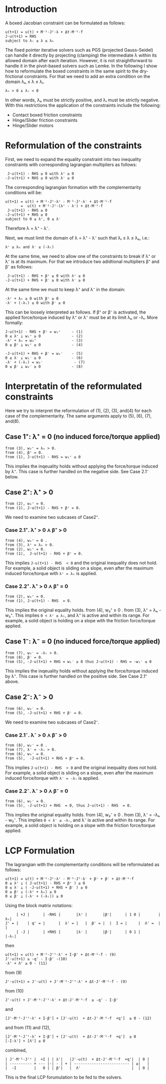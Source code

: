 # Introduction
A boxed Jacobian constraint can be formulated as follows:

    u(t+1) = u(t) + M⁻¹·Jᵗ·λ + Δt·M⁻¹·f
    J·u(t+1) = RHS
    subject to λₗ ≤ λ ≤ λₕ 

The fixed pointer iterative solvers such as PGS (projected Gauss-Seidel) can  handle it directly by projecting (clamping) the intermediate λ within its allowed domain after each iteration.
However, it is not straightforward to handle it in the pivot-based solvers such as Lemke. In the following I show how to reformulate the boxed constraints in the same spirit to the dry-frictional constraints.
For that we need to add an extra condition on the domain λₕ ≤ λ ≤ λₗ.

    λₕ > 0 ⋏ λₗ < 0
In other words, λₕ must be strictly positive, and λₗ must be strictly negative.
WIth this restrictions the application of the constraints include the following:

* Contact boxed friction constraints
* Hinge/Slider friction constraints
* Hinge/Slider motors

# Reformulation of the constraints

First, we need to expand the equality constraint into two inequality constraints with corresponding lagrangian multipliers as follows:

     J·u(t+1) - RHS ≥ 0 with λ⁺ ≥ 0
    -J·u(t+1) + RHS ≥ 0 with λ⁻ ≥ 0

The corresponding lagrangian formation with the complementarity conditions will be:

    u(t+1) = u(t) + M⁻¹·Jᵗ·λ⁺ - M⁻¹·Jᵗ·λ⁻ + Δt·M⁻¹·f
           =  u(t) + M⁻¹·Jᵗ·(λ⁺ - λ⁻) + Δt·M⁻¹·f
     J·u(t+1) - RHS ≥ 0
    -J·u(t+1) + RHS ≥ 0
    subject to 0 ≤ λ⁺, 0 ≤ λ⁻
Therefore  λ = λ⁺ - λ⁻.

Next, we must limit the domain of λ = λ⁺ - λ⁻ such that  λₗ ≤ λ ≤ λₕ, i.e.:

    λ⁺ ≤ λₕ and λ⁻ ≤ (-λₗ)
At the same time, we need to allow one of the constraints to break if λ⁺ or λ⁻ is at its maximum.
For that we introduce two adidtional multipliers β⁺  and β⁻ as follows:

     J·u(t+1) - RHS + β⁺ ≥ 0 with λ⁺ ≥ 0
    -J·u(t+1) + RHS + β⁻ ≥ 0 with λ⁻ ≥ 0

At the same time we must to keep λ⁺ and λ⁻ in the domain:

    -λ⁺ + λₕ ≥ 0 with β⁺ ≥ 0
    -λ⁻ + (-λₗ) ≥ 0 with β⁻ ≥ 0
This can be loosely interpreted as follows.
If  β⁺  or β⁻ is activated, the applied force/torque induced by λ⁺ or λ⁻ must be at its limit λₕ or 
-λₗ.
More formally:

    J·u(t+1) - RHS + β⁺ = w₁⁺     - (1)
    0 ≤ λ⁺ ⊥ w₁⁺ ≥ 0              - (2)
    -λ⁺ + λₕ = w₂⁺                - (3)
    0 ≤ β⁺ ⊥ w₂⁺ ≥ 0              - (4)

    -J·u(t+1) + RHS + β⁻ = w₁⁻    - (5)
    0 ≤ λ⁻ ⊥ w₁⁻ ≥ 0              - (6)
    -λ⁻ + (-λₗ) = w₂⁻              - (7)
    0 ≤ β⁻ ⊥ w₂⁻ ≥ 0              - (8)

# Interpretatin of the reformulated constraints
Here we try to interpret the reformulation of (1), (2), (3), and(4) for each case of the complementarity. The same arguments apply to (5), (6), (7), and(8).

## Case 1⁺: λ⁺  = 0 (no induced force/torque applied)

    from (3), w₂⁺ = λₕ > 0.
    from (4), β⁺ = 0.
    from (1), J·u(t+1) - RHS = w₁⁺ ≥ 0
This implies the inqeuality holds without applying the force/torque induced by λ⁺.
This case is further handled on the negative side. See Case 2.1⁻ below.

## Case 2⁺: λ⁺  > 0

    from (2), w₁⁺ = 0.
    from (1), J·u(t+1) - RHS + β⁺ = 0.
We need to examine two subcases of Case2⁺.

### Case 2.1⁺.  λ⁺  > 0 ⋏ β⁺ > 0

    from (4), w₂⁺ = 0 .
    from (3), λ⁺ = λₕ > 0.
    from (2), w₁⁺ = 0.
    from (1),  J·u(t+1) - RHS + β⁺ = 0.
This implies `J·u(t+1) - RHS  < 0` and the original inequality does not hold.
For example, a solid object is sliding on a slope, even after the maximum induced force/torque with `λ⁺ = λₕ` is applied.

### Case 2.2⁺.  λ⁺  > 0 ⋏ β⁺ = 0
    from (2), w₁⁺ = 0.
    from (1), J·u(t+1) - RHS  = 0.
This implies the original equality holds.
    from (4),  w₂⁺ ≥ 0 .
    from (3), λ⁺ = λₕ - w₂⁺.
This implies `0 < λ⁺ ≤ λₕ`, and  λ⁺ is active and within its range.
For example, a solid object is holding on a slope with the friction force/torque applied.

## Case 1⁻: λ⁻  = 0 (no induced force/torque applied)

    from (7), w₂⁻ = -λₗ > 0.
    from (8), β⁻ = 0.
    from (5), -J·u(t+1) + RHS = w₁⁻ ≥ 0 thus J·u(t+1) - RHS = -w₁⁻ ≤ 0
This implies the inqeuality holds without applying the force/torque induced by λ⁺.
This case is further handled on the positive side. See Case 2.1⁺ above.

## Case 2⁻: λ⁻  > 0

    from (6), w₁⁻ = 0.
    from (5), -J·u(t+1) + RHS + β⁻ = 0.
We need to examine two subcases of Case2⁻.

### Case 2.1⁻.  λ⁻  > 0 ⋏ β⁻ > 0

    from (8), w₂⁻ = 0 .
    from (7), λ⁻ = -λₗ > 0.
    from (6), w₁⁻ = 0.
    from (5),  -J·u(t+1) + RHS + β⁺ = 0.
This implies `J·u(t+1) - RHS  > 0` and the original inequality does not hold.
For example, a solid object is sliding on a slope, even after the maximum induced force/torque with `λ⁻ = -λₗ` is applied.

### Case 2.2⁻.  λ⁻  > 0 ⋏ β⁻ = 0
    from (6), w₁⁻ = 0.
    from (5), -J·u(t+1) + RHS  = 0, thus J·u(t+1) - RHS  = 0.
This implies the original equality holds.
    from (4),  w₂⁻ ≥ 0 .
    from (3), λ⁻ = -λₕ - w₂⁻.
This implies `0 < λ⁻ ≤ -λₗ`, and  λ⁻ is active and within its range.
For example, a solid object is holding on a slope with the friction force/torque applied.


# LCP Formulation
The lagrangian with the complementarity conditions will be reformulated as follows:

    u(t+1) = u(t) + M⁻¹·Jᵗ·λ⁺ - M⁻¹·Jᵗ·λ⁻ + β⁺ + β⁻ + Δt·M⁻¹·f
    0 ≤ λ⁺ ⊥ ( J·u(t+1) - RHS + β⁺ ) ≥ 0
    0 ≤ λ⁻ ⊥ ( -J·u(t+1) + RHS + β⁻ ) ≥ 0
    0 ≤ β⁺ ⊥ (-λ⁺ + λₕ) ≥ 0
    0 ≤ β⁻ ⊥ (-λ⁻ + (-λₗ)) ≥ 0

Using the block matrix notations:

         | +J |      | -RHS |       |λ⁺ |       |β⁺|      | 1 0 |        | λₕ|
    J' = |    | q' = |      |  λ' = |   |  β' = |  |  I = |     |  Λ' =  |   |
         | -J |      | +RHS |       |λ⁻ |       |β⁻|      | 0 1 |        |-λₗ|
then

    u(t+1) = u(t) + M⁻¹·J'ᵗ·λ' + I·β' + Δt·M⁻¹·f - (9)
    J'·u(t+1) ≥ -q' - I·β' -(10)
    -λ' + Λ' ≥ 0 - (11)

from (9)

    J'·u(t+1) = J'·u(t) + J'·M⁻¹·J'ᵗ·λ' + Δt·J'·M⁻¹·f - (9)
from (10)

    J'·u(t) + J'·M⁻¹·J'ᵗ·λ' + Δt·J'·M⁻¹·f  ≥ -q' - I·β' 
and

    [J'·M⁻¹·J'ᵗ·λ' + I·β'] + [J'·u(t)  + Δt·J'·M⁻¹·f  +q']  ≥ 0 - (12)
and from (11) and (12),

    [J'·M⁻¹·J'ᵗ·λ' + I·β'] + [J'·u(t)  + Δt·J'·M⁻¹·f  +q']  ≥ 0
    [-I·λ'] + [Λ'] ≥ 0 
combined,

    | J'·M⁻¹·J'ᵗ |  +I | | λ'|   |J'·u(t)  + Δt·J'·M⁻¹·f  +q'|  | 0 |
    | ---------- + --- |·| - | + | ------------------------- | ≥|   |
    |  -I        |   0 | | β'|   |  Λ'                       |  | 0 |
    
This is the final LCP forumulation to be fed to the solvers.
    
    
    